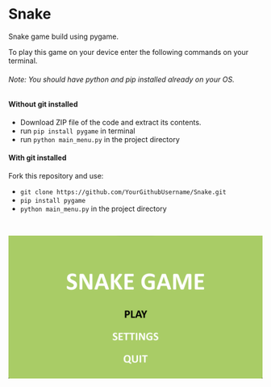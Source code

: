# Snake

Snake game build using pygame.

To play this game on your device enter the following commands on your terminal. <br>
###### <i> Note: You should have python and pip installed already on your OS. </i>

#### Without git installed
- Download ZIP file of the code and extract its contents.
- run `pip install pygame` in terminal
- run `python main_menu.py` in the project directory

#### With git installed
Fork this repository and use:
- `git clone https://github.com/YourGithubUsername/Snake.git`
- `pip install pygame`
- `python main_menu.py` in the project directory

<br>

<p align="center">
  <img src="README images/image.png" title="Snake Game">
</p>

